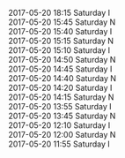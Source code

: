2017-05-20 18:15 Saturday  I  
2017-05-20 15:45 Saturday  N  
2017-05-20 15:40 Saturday  I  
2017-05-20 15:15 Saturday  N  
2017-05-20 15:10 Saturday  I  
2017-05-20 14:50 Saturday  N  
2017-05-20 14:45 Saturday  I  
2017-05-20 14:40 Saturday  N  
2017-05-20 14:20 Saturday  I  
2017-05-20 14:15 Saturday  N  
2017-05-20 13:55 Saturday  I  
2017-05-20 13:45 Saturday  N  
2017-05-20 12:10 Saturday  I  
2017-05-20 12:00 Saturday  N  
2017-05-20 11:55 Saturday  I  
